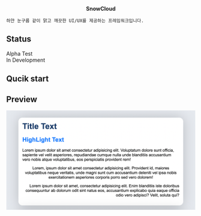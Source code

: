 
<p align="center">
    <b>SnowCloud</b>

    하얀 눈구름 같이 맑고 깨끗한 UI/UX를 제공하는 프레임워크입니다.
</p>

## Status
Alpha Test <br>
In Development

## Qucik start

## Preview
![Logo](/src/test-text.png)
